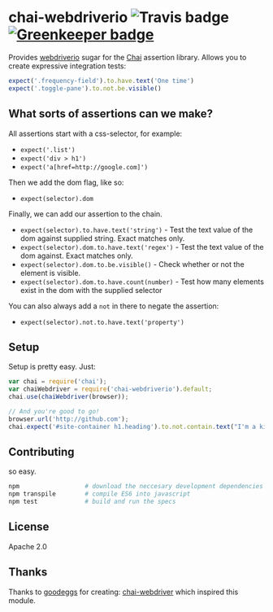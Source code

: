 # chai-webdriverio ![Travis badge](https://travis-ci.org/marcodejongh/chai-webdriverio.svg?branch=master) [![Greenkeeper badge](https://badges.greenkeeper.io/marcodejongh/chai-webdriverio.svg)](https://greenkeeper.io/)



Provides [webdriverio](https://npmjs.org/package/webdriverio) sugar for the [Chai](http://chaijs.com/) assertion library. Allows you to create expressive integration tests:

```javascript
expect('.frequency-field').to.have.text('One time')
expect('.toggle-pane').to.not.be.visible()
```

## What sorts of assertions can we make?

All assertions start with a css-selector, for example:

- `expect('.list')`
- `expect('div > h1')`
- `expect('a[href=http://google.com]')`

Then we add the dom flag, like so:

- `expect(selector).dom`

Finally, we can add our assertion to the chain.

- `expect(selector).to.have.text('string')` - Test the text value of the dom against supplied string. Exact matches only.
- `expect(selector).dom.to.have.text('regex')` - Test the text value of the dom against. Exact matches only.
- `expect(selector).dom.to.be.visible()` - Check whether or not the element is visible.
- `expect(selector).dom.to.have.count(number)` - Test how many elements exist in the dom with the supplied selector

You can also always add a `not` in there to negate the assertion:

- `expect(selector).not.to.have.text('property')`

## Setup

Setup is pretty easy. Just:

```javascript
var chai = require('chai');
var chaiWebdriver = require('chai-webdriverio').default;
chai.use(chaiWebdriver(browser));

// And you're good to go!
browser.url('http://github.com');
chai.expect('#site-container h1.heading').to.not.contain.text("I'm a kitty!");
```

## Contributing

so easy.

```bash
npm                  # download the neccesary development dependencies
npm transpile        # compile ES6 into javascript
npm test             # build and run the specs
```

## License

Apache 2.0

## Thanks
Thanks to [goodeggs](https://github.com/goodeggs/) for creating: [chai-webdriver](https://github.com/goodeggs/chai-webdriver) which inspired this module.
